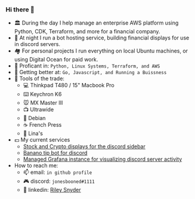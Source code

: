 ### Hi there 👋

- 🏛️ During the day I help manage an enterprise AWS platform using Python, CDK, Terraform, and more for a financial company.
- 🔭 At night I run a bot hosting service, building financial displays for use in discord servers.
- 🏘️ For personal projects I run everything on local Ubuntu machines, or using Digital Ocean for paid work.
- 🐍 Proficant in: `Python, Linux Systems, Terraform, and AWS`
- 🏫 Getting better at: `Go, Javascript, and Running a Buissness`
- :wrench: Tools of the trade:
  - 💻 Thinkpad T480 / 15" Macbook Pro
  - ⌨️ Keychron K6
  - 🐭 MX Master III
  - 📺 Ultrawide
  - 🐧 Debian 
  - ☕️ French Press
  - 🌮 Lina's
- :dollar: My  current services
  - [Stock and Crypto displays for the discord sidebar](https://github.com/rssnyder/discord-stock-ticker)
  - [Banano tip bot for discord](https://discord.com/api/oauth2/authorize?client_id=843492628330053653&permissions=2147875904&scope=bot)
  - [Managed Grafana instance for visualizing discord server activity](https://github.com/rssnyder/discord-nerd-stats)
- How to reach me:
  - 📫 email: `in github profile`
  - 🎮 discord: `jonesbooned#1111`
  - 🤵 linkedin: [Riley Snyder](https://www.linkedin.com/in/rileysnyder/)
